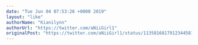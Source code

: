 ```yaml
---
date: "Tue Jun 04 07:53:26 +0000 2019"
layout: "like"
authorName: "Kianilynn"
authorUrl: "https://twitter.com/aNiiGirl1"
originalPost: "https://twitter.com/aNiiGirl1/status/1135816817912344581"
---
```

